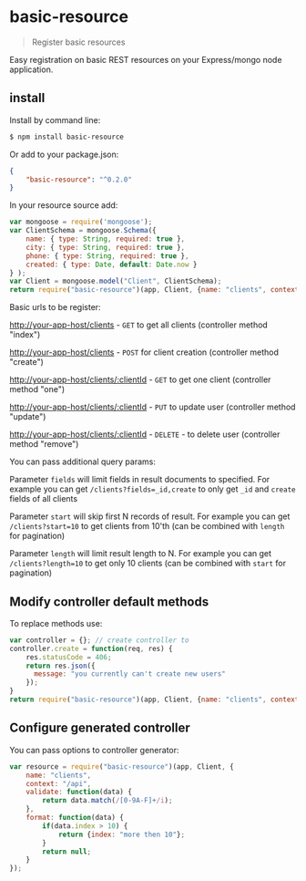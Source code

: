 # basic-resource

> Register basic resources

Easy registration on basic REST resources on your Express/mongo node application.

## install

Install by command line:

```sh
$ npm install basic-resource
```

Or add to your package.json:

```json
{
    "basic-resource": "^0.2.0"
}
```

In your resource source add:

```js
var mongoose = require('mongoose');
var ClientSchema = mongoose.Schema({
    name: { type: String, required: true },
    city: { type: String, required: true },
    phone: { type: String, required: true },
    created: { type: Date, default: Date.now }
} );
var Client = mongoose.model("Client", ClientSchema);
return require("basic-resource")(app, Client, {name: "clients", context: "/api"});
```

Basic urls to be register:

[http://your-app-host/clients]() - `GET` to get all clients (controller method "index")

[http://your-app-host/clients]() - `POST` for client creation (controller method "create")

[http://your-app-host/clients/:clientId]() - `GET` to get one client (controller method "one")

[http://your-app-host/clients/:clientId]() - `PUT` to update user (controller method "update")

[http://your-app-host/clients/:clientId]() - `DELETE` - to delete user (controller method "remove")

You can pass additional query params:

Parameter `fields` will limit fields in result documents to specified. For example you can get `/clients?fields=_id,create` to only get `_id` and `create` fields of all clients

Parameter `start` will skip first N records of result. For example you can get `/clients?start=10` to get clients from 10'th (can be combined with `length` for pagination)

Parameter `length` will limit result length to N. For example you can get `/clients?length=10` to get only 10 clients (can be combined with `start` for pagination)


## Modify controller default methods

To replace methods use:

```js
var controller = {}; // create controller to 
controller.create = function(req, res) {
    res.statusCode = 406;
    return res.json({
      message: "you currently can't create new users"
    });
}
return require("basic-resource")(app, Client, {name: "clients", context: "/api", controller: controller});
```

## Configure generated controller

You can pass options to controller generator:

```js
var resource = require("basic-resource")(app, Client, {
    name: "clients", 
    context: "/api",
    validate: function(data) {
        return data.match(/[0-9A-F]+/i);
    },
    format: function(data) {
        if(data.index > 10) {
            return {index: "more then 10"};
        }
        return null;
    }
});
```


